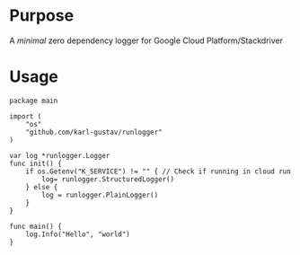 Purpose
=======
A _minimal_ zero dependency logger for Google Cloud Platform/Stackdriver

Usage
=====
```
package main

import (
	"os"
	"github.com/karl-gustav/runlogger"
)

var log *runlogger.Logger
func init() {
	if os.Getenv("K_SERVICE") != "" { // Check if running in cloud run
		log= runlogger.StructuredLogger()
	} else {
		log = runlogger.PlainLogger()
	}
}

func main() {
	log.Info("Hello", "world")
}
```
